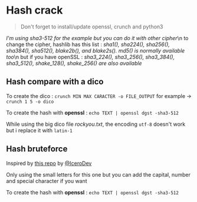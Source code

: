 # Hash crack

> Don't forget to install/update openssl, crunch and python3

*I'm using sha3-512 for the example but you can do it with other cipher*\n
to change the cipher, hashlib has this list : *sha1(), sha224(), sha256(), sha384(), sha512(), blake2b(), and blake2s(). md5() is normally available too*\n
but if you have openSSL : *sha3_224(), sha3_256(), sha3_384(), sha3_512(), shake_128(), shake_256() are also available*

## Hash compare with a dico

To create the dico : `crunch MIN MAX CARACTER -o FILE_OUTPUT`
for example -> `crunch 1 5 -o dico`

To create the hash with **openssl** : `echo TEXT | openssl dgst -sha3-512`

While using the big dico file *rockyou.txt*, the encoding `utf-8` doesn't work but i replace it with `latin-1`

## Hash bruteforce

Inspired by [this repo](https://github.com/IceroDev/Bruteforce-SHA3-512/blob/main/bruteforce.py) by [@IceroDev](https://github.com/IceroDev ) 

Only using the small letters for this one but you can add the capital, number and special character if you want

To create the hash with **openssl** : `echo TEXT | openssl dgst -sha3-512`

